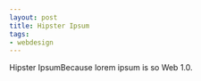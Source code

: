 ```yaml
---
layout: post
title: Hipster Ipsum
tags:
- webdesign
---
```

Hipster IpsumBecause lorem ipsum is so Web 1.0.
